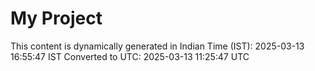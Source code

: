 # My Project

This content is dynamically generated in Indian Time (IST): 2025-03-13 16:55:47 IST
Converted to UTC: 2025-03-13 11:25:47 UTC
